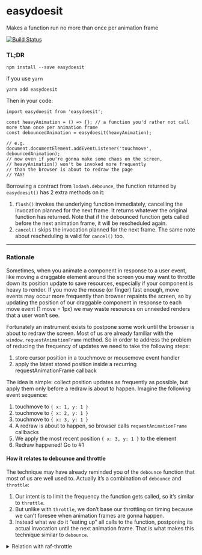 easydoesit
==========
Makes a function run no more than once per animation frame

[![Build Status](https://travis-ci.org/me-andre/easydoesit.svg?branch=master)](https://travis-ci.org/me-andre/easydoesit)

### TL;DR

```
npm install --save easydoesit
```
if you use `yarn`
```
yarn add easydoesit
```
Then in your code:
```
import easydoesit from 'easydoesit';

const heavyAnimation = () => {}; // a function you'd rather not call more than once per animation frame
const debouncedAnimation = easydoesit(heavyAnimation);

// e.g.
document.documentElement.addEventListener('touchmove', debouncedAnimation);
// now even if you're gonna make some chaos on the screen,
// heavyAnimation() won't be invoked more frequently
// than the browser is about to redraw the page
// YAY!
```
Borrowing a contract from `lodash.debounce`, the function returned by `easydoesit()` has 2 extra methods on it:
1. `flush()` invokes the underlying function immediately, cancelling the invocation planned for the next frame.
It returns whatever the original function has returned.
Note that if the debounced function gets called before the next animation frame, it will be rescheduled again.
2. `cancel()` skips the invocation planned for the next frame.
The same note about rescheduling is valid for `cancel()` too.

---

### Rationale

Sometimes, when you animate a component in response to a user event, like moving a draggable element around the screen
you may want to throttle down its position update to save resources, especially if your component is heavy to render.
If you move the mouse (or finger) fast enough, move events may occur more frequently than browser repaints the screen,
so by updating the position of our draggable component in response to each move event (1 move = 1px)
we may waste resources on unneeded renders that a user won’t see.

Fortunately an instrument exists to postpone some work until the browser is about to redraw the screen.
Most of us are already familiar with the `window.requestAnimationFrame` method.
So in order to address the problem of reducing the frequency of updates we need to take the following steps:
1. store cursor position in a touchmove or mousemove event handler
2. apply the latest stored position inside a recurring  requestAnimationFrame callback

The idea is simple: collect position updates as frequently as possible,
but apply them only before a redraw is about to happen.
Imagine the following event sequence:
1. touchmove to `{ x: 1, y: 1 }`
2. touchmove to `{ x: 2, y: 1 }`
3. touchmove to `{ x: 3, y: 1 }`
4. A redraw is about to happen, so browser calls `requestAnimationFrame` callbacks
5. We apply the most recent position `{ x: 3, y: 1 }` to the element
6. Redraw happened! Go to #1

#### How it relates to debounce and throttle

The technique may have already reminded you of the `debounce` function that most of us are well used to.
Actually it’s a combination of `debounce` and `throttle`:
1. Our intent is to limit the frequency the function gets called, so it’s similar to `throttle`.
2. But unlike with `throttle`, we don’t base our throttling on timing
   because we can’t foresee when animation frames are gonna happen.
3. Instead what we do it “eating up” all calls to the function,
   postponing its actual invocation until the next animation frame.
   That is what makes this technique similar to `debounce`.

<details>
<summary>Relation with raf-throttle</summary>
Regardless of whether we call this solution debouncing or throttling, there’s one important thing to it:
when the function is invoked, we need the most recent args among those received at the moment,
or otherwise the function would produce an "outdated" result. In my "drag and drop" example, the position of the element
would lag behind the actual cursor movement.
Calling the original function with the most recent args is exactly what the existing solution <code>raf-throttle</code>
did <strong>NOT</strong> do at the moment I wrote this code.
After my pull requests to <code>raf-throttle</code> have been stale for a while,
I decided to publish my own library that addresses the same issue.
</details>
